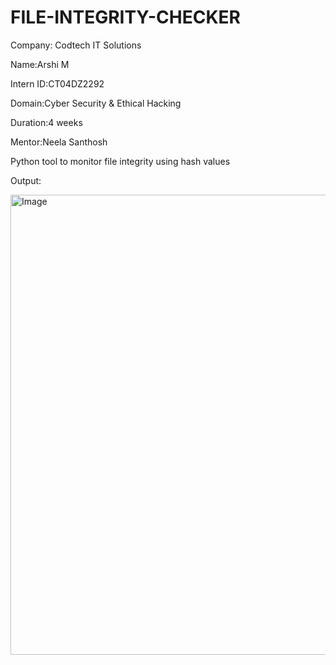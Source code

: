 # FILE-INTEGRITY-CHECKER
Company: Codtech IT Solutions

Name:Arshi M

Intern ID:CT04DZ2292

Domain:Cyber Security & Ethical Hacking

Duration:4 weeks

Mentor:Neela Santhosh

Python tool to monitor file integrity using hash values

Output:

<img width="1110" height="736" alt="Image" src="https://github.com/user-attachments/assets/39c2c608-74bf-473f-97a4-d896fb24a734" />
